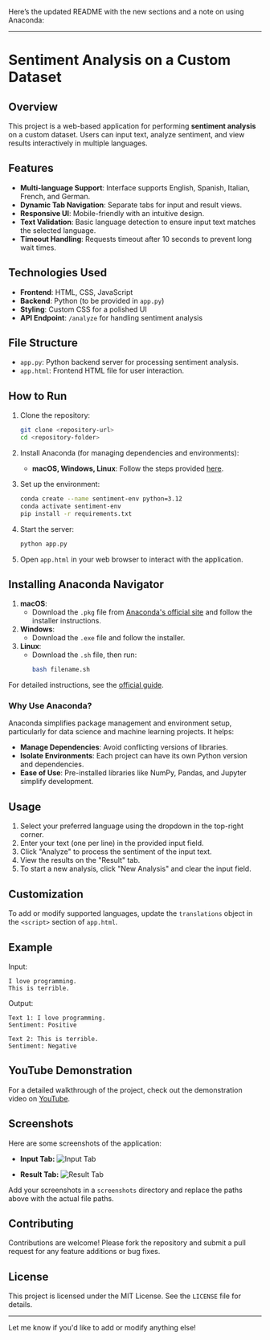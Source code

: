 Here’s the updated README with the new sections and a note on using Anaconda:

---

# Sentiment Analysis on a Custom Dataset

## Overview

This project is a web-based application for performing **sentiment analysis** on a custom dataset. Users can input text, analyze sentiment, and view results interactively in multiple languages.

## Features

- **Multi-language Support**: Interface supports English, Spanish, Italian, French, and German.
- **Dynamic Tab Navigation**: Separate tabs for input and result views.
- **Responsive UI**: Mobile-friendly with an intuitive design.
- **Text Validation**: Basic language detection to ensure input text matches the selected language.
- **Timeout Handling**: Requests timeout after 10 seconds to prevent long wait times.

## Technologies Used

- **Frontend**: HTML, CSS, JavaScript
- **Backend**: Python (to be provided in `app.py`)
- **Styling**: Custom CSS for a polished UI
- **API Endpoint**: `/analyze` for handling sentiment analysis

## File Structure

- `app.py`: Python backend server for processing sentiment analysis.
- `app.html`: Frontend HTML file for user interaction.

## How to Run

1. Clone the repository:

   ```bash
   git clone <repository-url>
   cd <repository-folder>
   ```

2. Install Anaconda (for managing dependencies and environments):

   - **macOS, Windows, Linux**:
     Follow the steps provided [here](#installing-anaconda-navigator).

3. Set up the environment:
   ```bash
   conda create --name sentiment-env python=3.12
   conda activate sentiment-env
   pip install -r requirements.txt
   ```

4. Start the server:
   ```bash
   python app.py
   ```

5. Open `app.html` in your web browser to interact with the application.

## Installing Anaconda Navigator

1. **macOS**: 
   - Download the `.pkg` file from [Anaconda's official site](https://www.anaconda.com/products/distribution) and follow the installer instructions.
2. **Windows**: 
   - Download the `.exe` file and follow the installer.
3. **Linux**: 
   - Download the `.sh` file, then run:
     ```bash
     bash filename.sh
     ```

For detailed instructions, see the [official guide](https://www.anaconda.com/products/distribution).

### Why Use Anaconda?

Anaconda simplifies package management and environment setup, particularly for data science and machine learning projects. It helps:

- **Manage Dependencies**: Avoid conflicting versions of libraries.
- **Isolate Environments**: Each project can have its own Python version and dependencies.
- **Ease of Use**: Pre-installed libraries like NumPy, Pandas, and Jupyter simplify development.

## Usage

1. Select your preferred language using the dropdown in the top-right corner.
2. Enter your text (one per line) in the provided input field.
3. Click "Analyze" to process the sentiment of the input text.
4. View the results on the "Result" tab.
5. To start a new analysis, click "New Analysis" and clear the input field.

## Customization

To add or modify supported languages, update the `translations` object in the `<script>` section of `app.html`.

## Example

Input:
```
I love programming.
This is terrible.
```

Output:
```
Text 1: I love programming.
Sentiment: Positive

Text 2: This is terrible.
Sentiment: Negative
```

## YouTube Demonstration

For a detailed walkthrough of the project, check out the demonstration video on [YouTube](#).

## Screenshots

Here are some screenshots of the application:

- **Input Tab:**
  ![Input Tab](screenshots/input-tab.png)

- **Result Tab:**
  ![Result Tab](screenshots/result-tab.png)

Add your screenshots in a `screenshots` directory and replace the paths above with the actual file paths.

## Contributing

Contributions are welcome! Please fork the repository and submit a pull request for any feature additions or bug fixes.

## License

This project is licensed under the MIT License. See the `LICENSE` file for details.

---

Let me know if you'd like to add or modify anything else!
